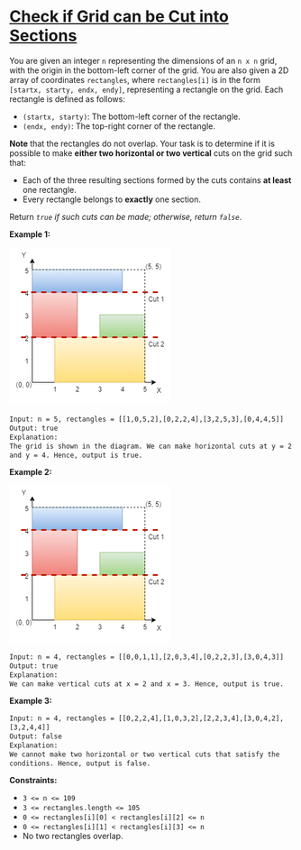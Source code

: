 [Check if Grid can be Cut into Sections](https://leetcode.com/problems/check-if-grid-can-be-cut-into-sections)
===
You are given an integer `n` representing the dimensions of an `n x n` grid, with the origin in the bottom-left corner
of the grid. You are also given a 2D array of coordinates `rectangles`, where `rectangles[i]` is in the form
`[startx, starty, endx, endy]`, representing a rectangle on the grid. Each rectangle is defined as follows:

* `(startx, starty)`: The bottom-left corner of the rectangle.
* `(endx, endy)`: The top-right corner of the rectangle.

**Note** that the rectangles do not overlap. Your task is to determine if it is possible to make **either two horizontal
or two vertical** cuts on the grid such that:

* Each of the three resulting sections formed by the cuts contains **at least** one rectangle.
* Every rectangle belongs to **exactly** one section.

Return *`true` if such cuts can be made; otherwise, return `false`*.

**Example 1:**

![img.png](../bin/check_if_grid_can_be_cut_into_sections/img.png)

```text
Input: n = 5, rectangles = [[1,0,5,2],[0,2,2,4],[3,2,5,3],[0,4,4,5]]
Output: true
Explanation:
The grid is shown in the diagram. We can make horizontal cuts at y = 2 and y = 4. Hence, output is true.
```

**Example 2:**

![img_1.png](../bin/check_if_grid_can_be_cut_into_sections/img_1.png)

```text
Input: n = 4, rectangles = [[0,0,1,1],[2,0,3,4],[0,2,2,3],[3,0,4,3]]
Output: true
Explanation:
We can make vertical cuts at x = 2 and x = 3. Hence, output is true.
```

**Example 3:**

```text
Input: n = 4, rectangles = [[0,2,2,4],[1,0,3,2],[2,2,3,4],[3,0,4,2],[3,2,4,4]]
Output: false
Explanation:
We cannot make two horizontal or two vertical cuts that satisfy the conditions. Hence, output is false.
```

**Constraints:**

* `3 <= n <= 109`
* `3 <= rectangles.length <= 105`
* `0 <= rectangles[i][0] < rectangles[i][2] <= n`
* `0 <= rectangles[i][1] < rectangles[i][3] <= n`
* No two rectangles overlap.

